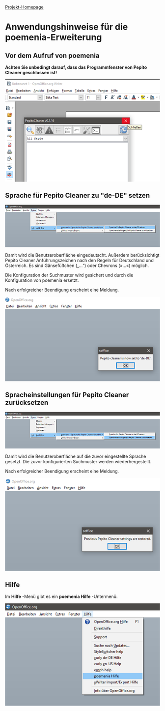 
[Projekt-Homepage](https://peter88213.github.io/poemenia/)

# Anwendungshinweise für die poemenia-Erweiterung


## Vor dem Aufruf von poemenia

__Achten Sie unbedingt darauf, dass das Programmfenster von Pepito Cleaner geschlossen ist!__

![](Screenshots/Close-Pepito.png)


## Sprache für Pepito Cleaner zu "de-DE" setzen


![](Screenshots/menu-set-de.png)

Damit wird die Benutzeroberfläche eingedeutscht. Außerdem berücksichtigt Pepito Cleaner Anführungszeichen nach den Regeln für Deutschland und Österreich. Es sind Gänsefüßchen („...“) oder Chevrons (»...«) möglich.

Die Konfiguration der Suchmuster wird gesichert und durch die Konfiguration von poemenia ersetzt.

Nach erfolgreicher Beendigung erscheint eine Meldung.

![](Screenshots/MessageSet.png)

## Spracheinstellungen für Pepito Cleaner zurücksetzen

![](Screenshots/menu-reset-de.png)

Damit wird die Benutzeroberfläche auf die zuvor eingestellte Sprache gesetzt. Die zuvor konfigurierten Suchmuster werden wiederhergestellt.

Nach erfolgreicher Beendigung erscheint eine Meldung.

![](Screenshots/MessageReset.png)

## Hilfe

Im  __Hilfe__ -Menü gibt es ein  __poemenia Hilfe__ -Untermenü. 

![](Screenshots/HelpMenu-de.png)



